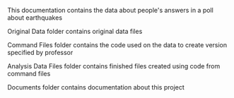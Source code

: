 This documentation contains the data about people's answers in a poll about earthquakes




Original Data folder contains original data files

Command Files folder contains the code used on the data to create version specified by professor

Analysis Data Files folder contains finished files created using code from command files

Documents folder contains documentation about this project
